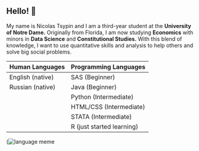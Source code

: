 ## Hello! 👋

My name is Nicolas Tsypin and I am a third-year student at the **University of Notre Dame.** Originally from Florida, I am now studying **Economics** with minors in **Data Science** and **Constitutional Studies.** With this blend of knowledge, I want to use quantitative skills and analysis to help others and solve big social problems.  

| Human Languages | Programming Languages | 
-------------------|-------------------------
| English (native)  | SAS (Beginner) |
| Russian (native) | Java (Beginner) |
| | Python (Intermediate)|
| | HTML/CSS (Intermediate) |
| | STATA (Intermediate) |
| | R (just started learning) |
(![language meme](https://github.com/user-attachments/assets/ed59f64d-f890-48c3-8d72-30ed8d3ec7ba)
 
<!--
**nicolastsypin/nicolastsypin** is a ✨ _special_ ✨ repository because its `README.md` (this file) appears on your GitHub profile.

Here are some ideas to get you started:

- 🔭 I’m currently working on my junior year at Notre Dame. 
- 🌱 I’m currently learning R and constitutional law. 
- 👯 I’m looking to collaborate on ...
- 🤔 I’m looking for help with ...
- 💬 Ask me about Pokemon
- 📫 How to reach me: ...
- 😄 Pronouns: ...
- ⚡ Fun fact: ...
-->
